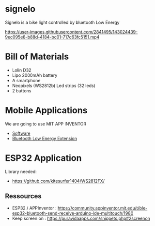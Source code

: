 # signelo

Signelo is a bike light controlled by bluetooth Low Energy

https://user-images.githubusercontent.com/2841495/143024439-9ec095e8-b88d-4184-bc01-717c63fc5151.mp4


# Bill of Materials
* Lolin D32
* Lipo 2000mAh battery
* A smartphone
* Neopixels (WS2812b) Led strips (32 leds)
* 2 buttons

# Mobile Applications

We are going to use MIT APP INVENTOR

* [Software](https://appinventor.mit.edu/)
* [Bluetooth Low Energy Extension](http://iot.appinventor.mit.edu/#/bluetoothle/bluetoothleintro)

# ESP32 Application
Library needed:
* https://github.com/kitesurfer1404/WS2812FX/


## Ressources
* ESP32 / APPInventor : https://community.appinventor.mit.edu/t/ble-esp32-bluetooth-send-receive-arduino-ide-multitouch/1980
* Keep screen on : https://puravidaapps.com/snippets.php#2screenon





